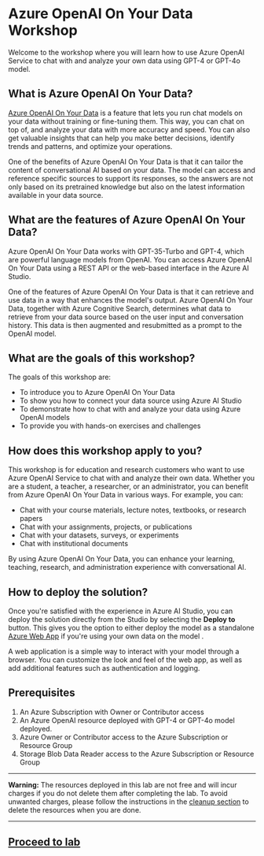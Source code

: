 # Azure OpenAI On Your Data Workshop

Welcome to the workshop where you will learn how to use Azure OpenAI Service to chat with and analyze your own data using GPT-4 or GPT-4o model.

## What is Azure OpenAI On Your Data?

[Azure OpenAI On Your Data](https://learn.microsoft.com/en-us/azure/ai-services/openai/concepts/use-your-data) is a feature that lets you run chat models on your data without training or fine-tuning them. This way, you can chat on top of, and analyze your data with more accuracy and speed. You can also get valuable insights that can help you make better decisions, identify trends and patterns, and optimize your operations.

One of the benefits of Azure OpenAI On Your Data is that it can tailor the content of conversational AI based on your data. The model can access and reference specific sources to support its responses, so the answers are not only based on its pretrained knowledge but also on the latest information available in your data source.

## What are the features of Azure OpenAI On Your Data?

Azure OpenAI On Your Data works with GPT-35-Turbo and GPT-4, which are powerful language models from OpenAI. You can access Azure OpenAI On Your Data using a REST API or the web-based interface in the Azure AI Studio.

One of the features of Azure OpenAI On Your Data is that it can retrieve and use data in a way that enhances the model's output. Azure OpenAI On Your Data, together with Azure Cognitive Search, determines what data to retrieve from your data source based on the user input and conversation history. This data is then augmented and resubmitted as a prompt to the OpenAI model.

## What are the goals of this workshop?

The goals of this workshop are:

- To introduce you to Azure OpenAI On Your Data
- To show you how to connect your data source using Azure AI Studio
- To demonstrate how to chat with and analyze your data using Azure OpenAI models
- To provide you with hands-on exercises and challenges

## How does this workshop apply to you?

This workshop is for education and research customers who want to use Azure OpenAI Service to chat with and analyze their own data. Whether you are a student, a teacher, a researcher, or an administrator, you can benefit from Azure OpenAI On Your Data in various ways. For example, you can:

- Chat with your course materials, lecture notes, textbooks, or research papers
- Chat with your assignments, projects, or publications
- Chat with your datasets, surveys, or experiments
- Chat with institutional documents

By using Azure OpenAI On Your Data, you can enhance your learning, teaching, research, and administration experience with conversational AI.

## How to deploy the solution?

Once you're satisfied with the experience in Azure AI Studio, you can deploy the solution directly from the Studio by selecting the **Deploy to** button. This gives you the option to either deploy the model as a standalone [Azure Web App](https://azure.microsoft.com/en-us/products/app-service/web) if you're using your own data on the model .

A web application is a simple way to interact with your model through a browser. You can customize the look and feel of the web app, as well as add additional features such as authentication and logging.


## Prerequisites
1. An Azure Subscription with Owner or Contributor access
2. An Azure OpenAI resource deployed with GPT-4 or GPT-4o model deployed.
3. Azure Owner or Contributor access to the Azure Subscription or Resource Group
4. Storage Blob Data Reader access to the Azure Subscription or Resource Group

---

**Warning:** The resources deployed in this lab are not free and will incur charges if you do not delete them after completing the lab. To avoid unwanted charges, please follow the instructions in the [cleanup section](cleanup.md) to delete the resources when you are done.

---


## [Proceed to lab](lab.md)